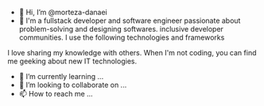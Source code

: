 - 👋 Hi, I’m @morteza-danaei 
- 👀 I'm a fullstack developer and software engineer passionate about problem-solving and designing softwares. inclusive developer communities. I use the following technologies and frameworks

I love sharing my knowledge with others. When I'm not coding, you can find me geeking about new IT technologies.
- 🌱 I’m currently learning ...
- 💞️ I’m looking to collaborate on ...
- 📫 How to reach me ...

<!---
morteza-danaei/morteza-danaei is a ✨ special ✨ repository because its `README.md` (this file) appears on your GitHub profile.
You can click the Preview link to take a look at your changes.
--->
